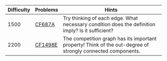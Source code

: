 | Difficulty | Problems | Hints |
| -------- | -------- | -------- |
| 1500 | [CF687A](https://codeforces.com/problemset/problem/1512/G) | Try thinking of each edge. What necessary condition does the definition imply? Is it sufficient? |
| 2200 | [CF1498E](https://codeforces.com/problemset/problem/1498/E) | The competition graph has its important property! Think of the out-degree of strongly connected components. |